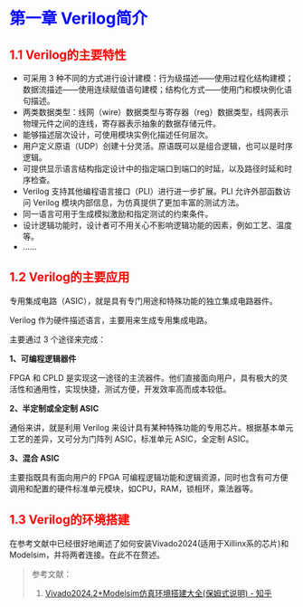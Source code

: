 # <font color = blue>第一章 Verilog简介</font>

## <font color = red>1.1 Verilog的主要特性</font>

- 可采用 3 种不同的方式进行设计建模：行为级描述——使用过程化结构建模；数据流描述——使用连续赋值语句建模；结构化方式——使用门和模块例化语句描述。
- 两类数据类型：线网（wire）数据类型与寄存器（reg）数据类型，线网表示物理元件之间的连线，寄存器表示抽象的数据存储元件。
- 能够描述层次设计，可使用模块实例化描述任何层次。
- 用户定义原语（UDP）创建十分灵活。原语既可以是组合逻辑，也可以是时序逻辑。
- 可提供显示语言结构指定设计中的指定端口到端口的时延，以及路径时延和时序检查。
- Verilog 支持其他编程语言接口（PLI）进行进一步扩展。PLI 允许外部函数访问 Verilog 模块内部信息，为仿真提供了更加丰富的测试方法。
- 同一语言可用于生成模拟激励和指定测试的约束条件。
- 设计逻辑功能时，设计者可不用关心不影响逻辑功能的因素，例如工艺、温度等。
- ……



## <font color = red>1.2 Verilog的主要应用</font>

专用集成电路（ASIC），就是具有专门用途和特殊功能的独立集成电路器件。

Verilog 作为硬件描述语言，主要用来生成专用集成电路。

主要通过 3 个途径来完成：

**1、可编程逻辑器件**

FPGA 和 CPLD 是实现这一途径的主流器件。他们直接面向用户，具有极大的灵活性和通用性，实现快捷，测试方便，开发效率高而成本较低。

**2、半定制或全定制 ASIC**

通俗来讲，就是利用 Verilog 来设计具有某种特殊功能的专用芯片。根据基本单元工艺的差异，又可分为门阵列 ASIC，标准单元 ASIC，全定制 ASIC。

**3、混合 ASIC**

主要指既具有面向用户的 FPGA 可编程逻辑功能和逻辑资源，同时也含有可方便调用和配置的硬件标准单元模块，如CPU，RAM，锁相环，乘法器等。



## <font color = red>1.3 Verilog的环境搭建</font>

​	在参考文献中已经很好地阐述了如何安装Vivado2024(适用于Xillinx系的芯片)和Modelsim，并将两者连接。在此不在赘述。



> 参考文献：
>
> 1. [Vivado2024.2+Modelsim仿真环境搭建大全(保姆式说明) - 知乎](https://zhuanlan.zhihu.com/p/1907096350836922353)

